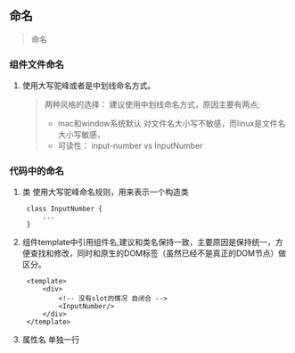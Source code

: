## 命名

> 命名

### 组件文件命名

1. 使用大写驼峰或者是中划线命名方式。

   > 两种风格的选择： 建议使用中划线命名方式，原因主要有两点;
   >
   > * mac和window系统默认 对文件名大小写不敏感，而linux是文件名大小写敏感，
   > * 可读性： input-number vs InputNumber

### 代码中的命名

1. 类 使用大写驼峰命名规则，用来表示一个构造类
   ```
    class InputNumber {
        ...
    }
   ```
2. 组件template中引用组件名,建议和类名保持一致，主要原因是保持统一，方便查找和修改，同时和原生的DOM标签（虽然已经不是真正的DOM节点）做区分。
   ```
    <template>
        <div>
            <!-- 没有slot的情况 自闭合 -->
            <InputNumber/>
        </div>
    </template>
   ```
3. 属性名 单独一行



